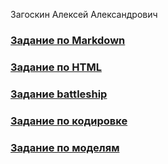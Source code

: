 Загоскин Алексей Александрович
### [Задание по Markdown](ABOUT_md.md)
### [Задание по HTML](ABOUT_html.html)
### [Задание battleship](battleship.html)
### [Задание по кодировке](TASK4.md)
### [Задание по моделям](MODELS.md)
